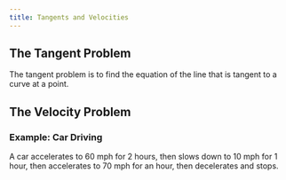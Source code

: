 ```yaml
---
title: Tangents and Velocities
---
```

 ## The Tangent Problem

 The tangent problem is to find the equation of the line that is tangent to a curve at a point.

 ## The Velocity Problem

 ### Example: Car Driving

 A car accelerates to 60 mph for 2 hours, then slows down to 10 mph for 1 hour, then accelerates to 70 mph for an hour, then decelerates and stops.